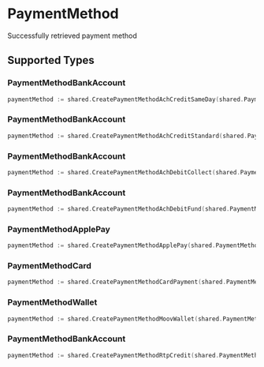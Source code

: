 # PaymentMethod

Successfully retrieved payment method


## Supported Types

### PaymentMethodBankAccount

```go
paymentMethod := shared.CreatePaymentMethodAchCreditSameDay(shared.PaymentMethodBankAccount{/* values here */})
```

### PaymentMethodBankAccount

```go
paymentMethod := shared.CreatePaymentMethodAchCreditStandard(shared.PaymentMethodBankAccount{/* values here */})
```

### PaymentMethodBankAccount

```go
paymentMethod := shared.CreatePaymentMethodAchDebitCollect(shared.PaymentMethodBankAccount{/* values here */})
```

### PaymentMethodBankAccount

```go
paymentMethod := shared.CreatePaymentMethodAchDebitFund(shared.PaymentMethodBankAccount{/* values here */})
```

### PaymentMethodApplePay

```go
paymentMethod := shared.CreatePaymentMethodApplePay(shared.PaymentMethodApplePay{/* values here */})
```

### PaymentMethodCard

```go
paymentMethod := shared.CreatePaymentMethodCardPayment(shared.PaymentMethodCard{/* values here */})
```

### PaymentMethodWallet

```go
paymentMethod := shared.CreatePaymentMethodMoovWallet(shared.PaymentMethodWallet{/* values here */})
```

### PaymentMethodBankAccount

```go
paymentMethod := shared.CreatePaymentMethodRtpCredit(shared.PaymentMethodBankAccount{/* values here */})
```

